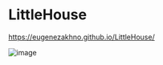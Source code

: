 # LittleHouse
https://eugenezakhno.github.io/LittleHouse/

![image](https://github.com/EugeneZakhno/LittleHouse/assets/30446748/c718957e-d491-4811-8f87-bd6147824e84)

